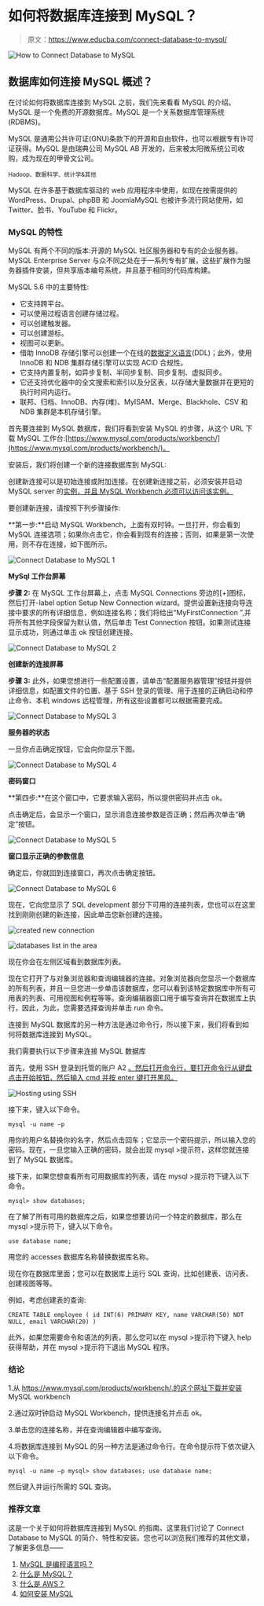# 如何将数据库连接到 MySQL？

> 原文：<https://www.educba.com/connect-database-to-mysql/>

![How to Connect Database to MySQL](img/ee3666fb78bbcfe51fa731791a36bdb9.png)



## 数据库如何连接 MySQL 概述？

在讨论如何将数据库连接到 MySQL 之前，我们先来看看 MySQL 的介绍。MySQL 是一个免费的开源数据库。MySQL 是一个关系数据库管理系统(RDBMS)。

MySQL 是通用公共许可证(GNU)条款下的开源和自由软件，也可以根据专有许可证获得。MySQL 是由瑞典公司 MySQL AB 开发的，后来被太阳微系统公司收购，成为现在的甲骨文公司。

<small>Hadoop、数据科学、统计学&其他</small>

MySQL 在许多基于数据库驱动的 web 应用程序中使用，如现在按需提供的 WordPress、Drupal、phpBB 和 JoomlaMySQL 也被许多流行网站使用，如 Twitter、脸书、YouTube 和 Flickr。

### MySQL 的特性

MySQL 有两个不同的版本:开源的 MySQL 社区服务器和专有的企业服务器。MySQL Enterprise Server 与众不同之处在于一系列专有扩展，这些扩展作为服务器插件安装，但共享版本编号系统，并且基于相同的代码库构建。

MySQL 5.6 中的主要特性:

*   它支持跨平台。
*   可以使用过程语言创建存储过程。
*   可以创建触发器。
*   可以创建游标。
*   视图可以更新。
*   借助 InnoDB 存储引擎可以创建一个在线的[数据定义语言](https://www.educba.com/data-definition-language/)(DDL)；此外，使用 InnoDB 和 NDB 集群存储引擎可以实现 ACID 合规性。
*   它支持内置复制，如异步复制、半同步复制、同步复制、虚拟同步。
*   它还支持优化器中的全文搜索和索引以及分区表，以存储大量数据并在更短的执行时间内运行。
*   联邦、归档、InnoDB、内存(堆)、MyISAM、Merge、Blackhole、CSV 和 NDB 集群是本机存储引擎。

首先要连接到 MySQL 数据库，我们将看到安装 MySQL 的步骤，从这个 URL 下载 MySQL 工作台:[https://www.mysql.com/products/workbench/](https://www.mysql.com/products/workbench/)。

安装后，我们将创建一个新的连接数据库到 MySQL:

创建新连接可以是初始连接或附加连接。在创建新连接之前，必须安装并启动 MySQL server 的[实例，并且 MySQL Workbench 必须可以访问该实例。](https://www.educba.com/mysql-server/)

要创建新连接，请按照下列步骤操作:

**第一步:**启动 MySQL Workbench，上面有双时钟。一旦打开，你会看到 MySQL 连接选项；如果你点击它，你会看到现有的连接；否则，如果是第一次使用，则不存在连接，如下图所示。

![Connect Database to MySQL 1](img/555ea635a42b735b9833ac317024a3c7.png)



**MySql 工作台屏幕**

**步骤 2:** 在 MySQL 工作台屏幕上，点击 MySQL Connections 旁边的[+]图标，然后打开-label option Setup New Connection wizard。提供设置新连接向导连接中要求的所有详细信息，例如连接名称；我们将给出“MyFirstConnection ”,并将所有其他字段保留为默认值，然后单击 Test Connection 按钮。如果测试连接显示成功，则通过单击 ok 按钮创建连接。

![Connect Database to MySQL 2](img/f06dc7e174c7b3d408684294435e23c4.png)



**创建新的连接屏幕**

**步骤 3:** 此外，如果您想进行一些配置设置，请单击“配置服务器管理”按钮并提供详细信息，如配置文件的位置、基于 SSH 登录的管理、用于连接的正确启动和停止命令、本机 windows 远程管理，所有这些设置都可以根据需要完成。

![Connect Database to MySQL 3](img/88e1d0d3c91dd68f8aacc3b521f18601.png)



**服务器的状态**

一旦你点击确定按钮，它会向你显示下图。

![Connect Database to MySQL 4](img/3e4ae9683ef1be99574b52db92503dc1.png)



**密码窗口**

**第四步:**在这个窗口中，它要求输入密码，所以提供密码并点击 ok。

点击确定后，会显示一个窗口，显示消息连接参数是否正确；然后再次单击“确定”按钮。

![Connect Database to MySQL 5](img/f1dcdc9847219f31e34011567aee60de.png)



**窗口显示正确的参数信息**

确定后，你就回到连接窗口，再次点击确定按钮。

![Connect Database to MySQL 6](img/7b74a739f3764c9ce4d69e57d43864c1.png)



现在，它向您显示了 SQL development 部分下可用的连接列表，您也可以在这里找到刚刚创建的新连接，因此单击您新创建的连接。

![created new connection](img/dd88f789de603577c8dadc8bb6fcecb8.png)



![databases list in the area](img/656f40058a3d2df2223a5bb955b68e49.png)



现在你会在左侧区域看到数据库列表。

现在它打开了与对象浏览器和查询编辑器的连接。对象浏览器向您显示一个数据库的所有列表，并且一旦您进一步单击该数据库，您可以看到该特定数据库中所有可用表的列表、可用视图和例程等等。查询编辑器窗口用于编写查询并在数据库上执行，因此，为此，您需要选择查询并单击 run 命令。

连接到 MySQL 数据库的另一种方法是通过命令行，所以接下来，我们将看到如何将数据库连接到 MySQL。

我们需要执行以下步骤来连接 MySQL 数据库

首先，使用 SSH 登录到托管的账户 A2 [。然后打开命令行，要打开命令行从键盘点击开始按钮，然后输入 cmd 并按 enter 键打开黑风。](https://www.educba.com/what-is-hosting/)

![Hosting using SSH](img/02b9a7d9d04045fa80626863198558cf.png)



接下来，键入以下命令。

`mysql -u name –p`

用你的用户名替换你的名字，然后点击回车；它显示一个密码提示，所以输入您的密码。现在，一旦您输入正确的密码，就会出现 mysql >提示符，这样您就连接到了 MySQL 数据库。

接下来，如果您想查看所有可用数据库的列表，请在 mysql >提示符下键入以下命令。

`mysql> show databases;`

在了解了所有可用的数据库之后，如果您想要访问一个特定的数据库，那么在 mysql >提示符下，键入以下命令。

`use database name;`

用您的 accesses 数据库名称替换数据库名称。

现在你在数据库里面；您可以在数据库上运行 SQL 查询，比如创建表、访问表、创建视图等等。

例如，考虑创建表的查询:

`CREATE TABLE employee (
id INT(6) PRIMARY KEY,
name VARCHAR(50) NOT NULL,
email VARCHAR(20) )`

此外，如果您需要命令和语法的列表，那么您可以在 mysql >提示符下键入 help 获得帮助，并在 mysql >提示符下退出 MySQL 程序。

### 结论

1.从 https://www.mysql.com/products/workbench/.的这个网址下载并安装 MySQL workbench

2.通过双时钟启动 MySQL Workbench，提供连接名并点击 ok。

3.单击您的连接名称，并在查询编辑器中编写查询。

4.将数据库连接到 MySQL 的另一种方法是通过命令行。在命令提示符下依次键入以下命令。

`mysql -u name –p
mysql> show databases;
use database name;`

然后键入并运行所需的 SQL 查询。

### 推荐文章

这是一个关于如何将数据库连接到 MySQL 的指南。这里我们讨论了 Connect Database to MySQL 的简介、特性和安装。您也可以浏览我们推荐的其他文章，了解更多信息——

1.  [MySQL 是编程语言吗？](https://www.educba.com/is-mysql-programming-language/)
2.  [什么是 MySQL？](https://www.educba.com/what-is-mysql/)
3.  [什么是 AWS？](https://www.educba.com/what-is-aws/)
4.  [如何安装 MySQL](https://www.educba.com/install-mysql/)





